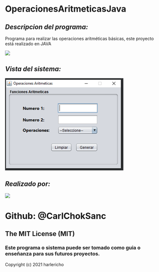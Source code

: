 # OperacionesAritmeticasJava
## _Descripcion del programa:_
Programa para realizar las operaciones aritméticas básicas, este proyecto está realizado en JAVA

![](https://static.wixstatic.com/media/2a137c_9b7e0e174e0e4c67a1ae9d57a8fb4d3b.png/v1/fill/w_413,h_414,al_c,q_85,usm_0.66_1.00_0.01/2a137c_9b7e0e174e0e4c67a1ae9d57a8fb4d3b.webp)

## _Vista del sistema:_
![](OperacionesAritmeticasJava/imagen/preview.PNG)

## _Realizado por:_
![](https://avatars.githubusercontent.com/u/42042270?s=48&v=4)

# Github: @CarlChokSanc

## The MIT License (MIT)

### Este programa o sistema puede ser tomado como guia o enseñanza para sus futuros  proyectos.
Copyright (c) 2021 harlericho

